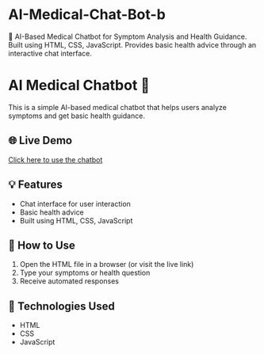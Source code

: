 # AI-Medical-Chat-Bot-b
🤖 AI-Based Medical Chatbot for Symptom Analysis and Health Guidance. Built using HTML, CSS, JavaScript. Provides basic health advice through an interactive chat interface.


# AI Medical Chatbot 💬

This is a simple AI-based medical chatbot that helps users analyze symptoms and get basic health guidance.

## 🌐 Live Demo
[Click here to use the chatbot](https://yourusername.github.io/ai-medical-chat-bot/) <!-- Replace with actual link once deployed -->

## 💡 Features
- Chat interface for user interaction
- Basic health advice
- Built using HTML, CSS, JavaScript

## 🚀 How to Use
1. Open the HTML file in a browser (or visit the live link)
2. Type your symptoms or health question
3. Receive automated responses

## 📁 Technologies Used
- HTML
- CSS
- JavaScript
